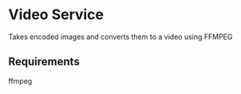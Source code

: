 # Video Service

Takes encoded images and converts them to a video using FFMPEG

## Requirements
ffmpeg